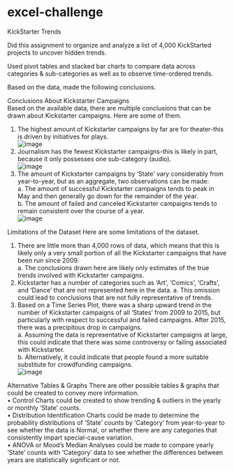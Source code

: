 # excel-challenge
KickStarter Trends

Did this assignment to organize and analyze a list of 4,000 KickStarted projects to uncover hidden trends.

Used pivot tables and stacked bar charts to compare data across categories & sub-categories as well as to observe time-ordered trends.

Based on the data, made the following conclusions.

Conclusions About Kickstarter Campaigns<br />
Based on the available data, there are multiple conclusions that can be drawn about Kickstarter campaigns. Here are some of them.<br />
1.	The highest amount of Kickstarter campaigns by far are for theater-this is driven by initiatives for plays.<br />
![image](https://github.com/KotR9001/excel-challenge/assets/57807780/cfdf87b2-c135-4949-b1e1-08638a96aeec)
2.	Journalism has the fewest Kickstarter campaigns-this is likely in part, because it only possesses one sub-category (audio).<br />
![image](https://github.com/KotR9001/excel-challenge/assets/57807780/5d6e9637-b98c-46a6-b193-d59360d597a5)
3.	The amount of Kickstarter campaigns by ‘State’ vary considerably from year-to-year, but as an aggregate, two observations can be made:<br />
a.	The amount of successful Kickstarter campaigns tends to peak in May and then generally go down for the remainder of the year.<br />
b.	The amount of failed and canceled Kickstarter campaigns tends to remain consistent over the course of a year.<br />
![image](https://github.com/KotR9001/excel-challenge/assets/57807780/a8fc7d31-60d8-4b20-82ec-935ba2c8edcd)

Limitations of the Dataset
Here are some limitations of the dataset.
1.	There are little more than 4,000 rows of data, which means that this is likely only a very small portion of all the Kickstarter campaigns that have been run since 2009.<br />
a.	The conclusions drawn here are likely only estimates of the true trends involved with Kickstarter campaigns.
2.	Kickstarter has a number of categories such as ‘Art’, ‘Comics’, ‘Crafts’, and ‘Dance’ that are not represented here in the data. 
a.	This omission could lead to conclusions that are not fully representative of trends.
3.	Based on a Time Series Plot, there was a sharp upward trend in the number of Kickstarter campaigns of all ‘States’ from 2009 to 2015, but particularly with respect to successful and failed campaigns. After 2015, there was a precipitous drop in campaigns.<br />
a.	Assuming the data is representative of Kickstarter campaigns at large, this could indicate that there was some controversy or failing associated with Kickstarter.<br />
b.	Alternatively, it could indicate that people found a more suitable substitute for crowdfunding campaigns.<br />
![image](https://github.com/KotR9001/excel-challenge/assets/57807780/82422d5d-9cdc-4776-a2ca-7b2e29a856c1)

Alternative Tables & Graphs
There are other possible tables & graphs that could be created to convey more information.<br />
•	Control Charts could be created to show trending & outliers in the yearly or monthly ‘State’ counts.<br />
•	Distribution Identification Charts could be made to determine the probability distributions of ‘State’ counts by ‘Category’ from year-to-year to see whether the data is Normal, or whether there are any categories that consistently impart special-cause variation.<br />
•	ANOVA or Mood’s Median Analyses could be made to compare yearly ‘State’ counts with ‘Category’ data to see whether the differences between years are statistically significant or not.<br />
